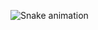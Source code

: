 <!--![GitHub stats](https://github-readme-stats.vercel.app/api?username=mprevide&show_icons=true&theme=material-palenight&hide=stars&count_private=true)   -->

<!-- ![Top Langs](https://github-readme-stats.vercel.app/api/top-langs/?username=mprevide&theme=material-palenight&custom_title=Languages&hide=html) -->

<!-- <table align="center" style="border:none">
  <tr>
    <td widht="50%"><img src="https://github-readme-stats.vercel.app/api/top-langs/?username=mprevide&langs_count=10&layout=compact&hide_border=true"/></td>
    <td widht="50%"><img src="https://github-readme-stats.vercel.app/api?username=mprevide&show_icons=true&count_private=true&hide_border=true&include_all_commits=true&custom_title=Activity"/></td>
  </tr>
  <tr align="center">
    <td colspan=2><img src="https://github-profile-trophy.vercel.app/?username=mprevide&margin-w=15"/></td>
  </tr>
  <tr align="center">
    <td colspan=2><img src="https://github-readme-streak-stats.herokuapp.com/?user=mprevide&hide_border=true"/></td>
  </tr>
  
</table>
 -->
 
 
 ![Snake animation](https://github.com/mprevide/mprevide/blob/output/github-contribution-grid-snake.svg)
